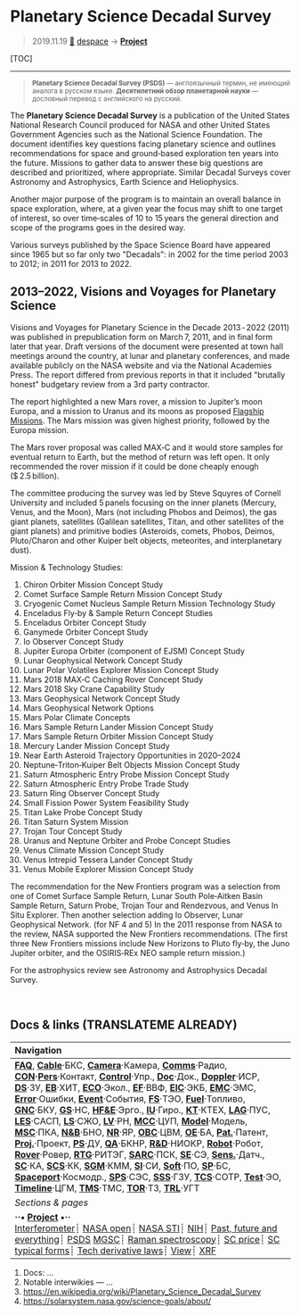 # Planetary Science Decadal Survey
> 2019.11.19 [🚀](../index/index.md) [despace](index.md) → **[Project](project.md)**

[TOC]

---

> <small>**Planetary Science Decadal Survey (PSDS)** — англоязычный термин, не имеющий аналога в русском языке. **Десятилетний обзор планетарной науки** — дословный перевод с английского на русский.</small>

The **Planetary Science Decadal Survey** is a publication of the United States National Research Council produced for NASA and other United States Government Agencies such as the National Science Foundation. The document identifies key questions facing planetary science and outlines recommendations for space and ground‑based exploration ten years into the future. Missions to gather data to answer these big questions are described and prioritized, where appropriate. Similar Decadal Surveys cover Astronomy and Astrophysics, Earth Science and Heliophysics.

Another major purpose of the program is to maintain an overall balance in space exploration, where, at a given year the focus may shift to one target of interest, so over time‑scales of 10 to 15 years the general direction and scope of the programs goes in the desired way.

Various surveys published by the Space Science Board have appeared since 1965 but so far only two "Decadals": in 2002 for the time period 2003 to 2012; in 2011 for 2013 to 2022.



## 2013–2022, Visions and Voyages for Planetary Science

Visions and Voyages for Planetary Science in the Decade 2013 ‑ 2022 (2011) was published in prepublication form on March 7, 2011, and in final form later that year. Draft versions of the document were presented at town hall meetings around the country, at lunar and planetary conferences, and made available publicly on the NASA website and via the National Academies Press. The report differed from previous reports in that it included "brutally honest" budgetary review from a 3rd party contractor.

The report highlighted a new Mars rover, a mission to Jupiter’s moon Europa, and a mission to Uranus and its moons as proposed [Flagship Missions](fs.md). The Mars mission was given highest priority, followed by the Europa mission.

The Mars rover proposal was called MAX‑C and it would store samples for eventual return to Earth, but the method of return was left open. It only recommended the rover mission if it could be done cheaply enough ($ 2.5 billion).

The committee producing the survey was led by Steve Squyres of Cornell University and included 5 panels focusing on the inner planets (Mercury, Venus, and the Moon), Mars (not including Phobos and Deimos), the gas giant planets, satellites (Galilean satellites, Titan, and other satellites of the giant planets) and primitive bodies (Asteroids, comets, Phobos, Deimos, Pluto/Charon and other Kuiper belt objects, meteorites, and interplanetary dust).

Mission & Technology Studies:

   1. Chiron Orbiter Mission Concept Study
   1. Comet Surface Sample Return Mission Concept Study
   1. Cryogenic Comet Nucleus Sample Return Mission Technology Study
   1. Enceladus Fly‑by & Sample Return Concept Studies
   1. Enceladus Orbiter Concept Study
   1. Ganymede Orbiter Concept Study
   1. Io Observer Concept Study
   1. Jupiter Europa Orbiter (component of EJSM) Concept Study
   1. Lunar Geophysical Network Concept Study
   1. Lunar Polar Volatiles Explorer Mission Concept Study
   1. Mars 2018 MAX‑C Caching Rover Concept Study
   1. Mars 2018 Sky Crane Capability Study
   1. Mars Geophysical Network Concept Study
   1. Mars Geophysical Network Options
   1. Mars Polar Climate Concepts
   1. Mars Sample Return Lander Mission Concept Study
   1. Mars Sample Return Orbiter Mission Concept Study
   1. Mercury Lander Mission Concept Study
   1. Near Earth Asteroid Trajectory Opportunities in 2020–2024
   1. Neptune‑Triton‑Kuiper Belt Objects Mission Concept Study
   1. Saturn Atmospheric Entry Probe Mission Concept Study
   1. Saturn Atmospheric Entry Probe Trade Study
   1. Saturn Ring Observer Concept Study
   1. Small Fission Power System Feasibility Study
   1. Titan Lake Probe Concept Study
   1. Titan Saturn System Mission
   1. Trojan Tour Concept Study
   1. Uranus and Neptune Orbiter and Probe Concept Studies
   1. Venus Climate Mission Concept Study
   1. Venus Intrepid Tessera Lander Concept Study
   1. Venus Mobile Explorer Mission Concept Study

The recommendation for the New Frontiers program was a selection from one of Comet Surface Sample Return, Lunar South Pole‑Aitken Basin Sample Return, Saturn Probe, Trojan Tour and Rendezvous, and Venus In Situ Explorer. Then another selection adding Io Observer, Lunar Geophysical Network. (for NF 4 and 5) In the 2011 response from NASA to the review, NASA supported the New Frontiers recommendations. (The first three New Frontiers missions include New Horizons to Pluto fly‑by, the Juno Jupiter orbiter, and the OSIRIS‑REx NEO sample return mission.)

For the astrophysics review see Astronomy and Astrophysics Decadal Survey.



<p style="page-break-after:always"> </p>

## Docs & links (TRANSLATEME ALREADY)
|Navigation|
|:--|
|**[FAQ](faq.md)**, **[Cable](cable.md)**·БКС, **[Camera](cam.md)**·Камера, **[Comms](comms.md)**·Радио, **[CON](contact.md)·[Pers](person.md)**·Контакт, **[Control](control.md)**·Упр., **[Doc](doc.md)**·Док., **[Doppler](doppler.md)**·ИСР, **[DS](ds.md)**·ЗУ, **[EB](eb.md)**·ХИТ, **[ECO](ecology.md)**·Экол., **[EF](ef.md)**·ВВФ, **[ElC](elc.md)**·ЭКБ, **[EMC](emc.md)**·ЭМС, **[Error](error.md)**·Ошибки, **[Event](event.md)**·События, **[FS](fs.md)**·ТЭО, **[Fuel](fuel.md)**·Топливо, **[GNC](gnc.md)**·БКУ, **[GS](scs.md)**·НС, **[HF&E](hfe.md)**·Эрго., **[IU](iu.md)**·Гиро., **[KT](kt.md)**·КТЕХ, **[LAG](lag.md)**·ПУC, **[LES](les.md)**·САСП, **[LS](ls.md)**·СЖО, **[LV](lv.md)**·РН, **[MCC](mcc.md)**·ЦУП, **[Model](model.md)**·Модель, **[MSC](sc.md)**·ПКА, **[N&B](nnb.md)**·БНО, **[NR](nr.md)**·ЯР, **[OBC](obc.md)**·ЦВМ, **[OE](oe.md)**·БА, **[Pat.](патент.md)**·Патент, **[Proj.](project.md)**·Проект, **[PS](ps.md)**·ДУ, **[QA](qa.md)**·БКНР, **[R&D](rnd.md)**·НИОКР, **[Robot](robotics.md)**·Робот, **[Rover](rover.md)**·Ровер, **[RTG](rtg.md)**·РИТЭГ, **[SARC](sarc.md)**·ПСК, **[SE](se.md)**·СЭ, **[Sens.](sensor.md)**·Датч., **[SC](sc.md)**·КА, **[SCS](scs.md)**·КК, **[SGM](sgm.md)**·КММ, **[SI](si.md)**·СИ, **[Soft](soft.md)**·ПО, **[SP](sp.md)**·БС, **[Spaceport](spaceport.md)**·Космодр., **[SPS](sps.md)**·СЭС, **[SSS](sss.md)**·ГЗУ, **[TCS](tcs.md)**·СОТР, **[Test](test.md)**·ЭО, **[Timeline](timeline.md)**·ЦГМ, **[TMS](tms.md)**·ТМС, **[TOR](tor.md)**·ТЗ, **[TRL](trl.md)**·УГТ|
|*Sections & pages*|
|**··• [Project](project.md) •··**<br> [Interferometer](interferometer.md)┊ [NASA open](nasa_open.md)┊ [NASA STI](nasa_sti.md)┊ [NIH](nih.md)┊ [Past, future and everything](pfaeverything.md)┊ [PSDS](us_psds.md) [MGSC](mgsc.md)┊ [Raman spectroscopy](raman_spsc.md)┊ [SC price](sc_price.md)┊ [SC typical forms](sc_ts.md)┊ [Tech derivative laws](td_laws.md)┊ [View](view.md)┊ [XRF](xrf.md)|

   1. Docs: …
   1. Notable interwikies — …
   1. <https://en.wikipedia.org/wiki/Planetary_Science_Decadal_Survey>
   1. <https://solarsystem.nasa.gov/science-goals/about/>
